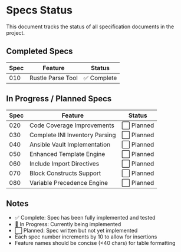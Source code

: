 # Specs Status

This document tracks the status of all specification documents in the project.

## Completed Specs

| Spec | Feature | Status |
|------|---------|--------|
| 010 | Rustle Parse Tool | ✅ Complete |

## In Progress / Planned Specs

| Spec | Feature | Status |
|------|---------|--------|
| 020 | Code Coverage Improvements | ⬜ Planned |
| 030 | Complete INI Inventory Parsing | ⬜ Planned |
| 040 | Ansible Vault Implementation | ⬜ Planned |
| 050 | Enhanced Template Engine | ⬜ Planned |
| 060 | Include Import Directives | ⬜ Planned |
| 070 | Block Constructs Support | ⬜ Planned |
| 080 | Variable Precedence Engine | ⬜ Planned |


## Notes

- ✅ Complete: Spec has been fully implemented and tested
- 🔄 In Progress: Currently being implemented
- ⬜ Planned: Spec written but not yet implemented
- Each spec number increments by 10 to allow for insertions
- Feature names should be concise (<40 chars) for table formatting